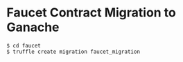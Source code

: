 # Faucet Contract Migration to Ganache
```shell
$ cd faucet
$ truffle create migration faucet_migration
```
